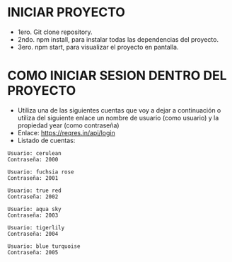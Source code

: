 # INICIAR PROYECTO

* 1ero. Git clone repository.
* 2ndo. npm install, para instalar todas las dependencias del proyecto.
* 3ero. npm start, para visualizar el proyecto en pantalla.

# COMO INICIAR SESION DENTRO DEL PROYECTO

* Utiliza una de las siguientes cuentas que voy a dejar a continuación o utiliza del siguiente enlace un nombre de usuario (como usuario) y la propiedad year (como contraseña)
* Enlace: https://reqres.in/api/login
* Listado de cuentas:
```
Usuario: cerulean
Contraseña: 2000

Usuario: fuchsia rose
Contraseña: 2001

Usuario: true red
Contraseña: 2002

Usuario: aqua sky
Contraseña: 2003

Usuario: tigerlily
Contraseña: 2004

Usuario: blue turquoise
Contraseña: 2005
```